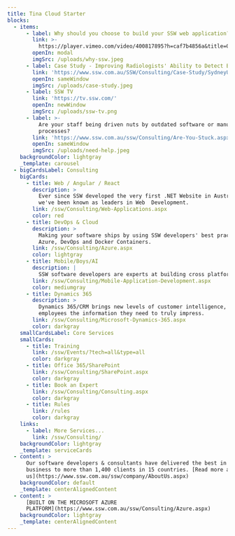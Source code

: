 ```yaml
---
title: Tina Cloud Starter
blocks:
  - items:
      - label: Why should you choose to build your SSW web application?
        link: >-
          https://player.vimeo.com/video/400817895?h=caf7b4856a&title=0&byline=0&portrait=0&playsinline=0&autoplay=1&autopause=0&app_id=122963
        openIn: modal
        imgSrc: /uploads/why-ssw.jpeg
      - label: Case Study - Improving Radiologists' Ability to Detect Breast Cancer
        link: 'https://www.ssw.com.au/SSW/Consulting/Case-Study/SydneyUni.aspx'
        openIn: sameWindow
        imgSrc: /uploads/case-study.jpeg
      - label: SSW TV
        link: 'https://tv.ssw.com/'
        openIn: newWindow
        imgSrc: /uploads/ssw-tv.png
      - label: >-
          Are your staff being driven nuts by outdated software or manual
          processes?
        link: 'https://www.ssw.com.au/ssw/Consulting/Are-You-Stuck.aspx'
        openIn: sameWindow
        imgSrc: /uploads/need-help.jpeg
    backgroundColor: lightgray
    _template: carousel
  - bigCardsLabel: Consulting
    bigCards:
      - title: Web / Angular / React
        description: >
          Ever since SSW developed the very first .NET Website in Australia,
          we've been known as leaders in Web  Development.
        link: /ssw/Consulting/Web-Applications.aspx
        color: red
      - title: DevOps & Cloud
        description: >
          Making your software ships by using SSW developers' best practices in
          Azure, DevOps and Docker Containers.
        link: /ssw/Consulting/Azure.aspx
        color: lightgray
      - title: Mobile/Boys/AI
        description: |
          SSW software developers are experts at building cross platform mobile and chat apps using the power of Al with Machine Learning.
        link: /ssw/Consulting/Mobile-Application-Development.aspx
        color: mediumgray
      - title: Dynamics 365
        description: >
          Dynamics 365/CRM brings new levels of customer intelligence, providing
          employees the information they need to truly impress.
        link: /ssw/Consulting/Microsoft-Dynamics-365.aspx
        color: darkgray
    smallCardsLabel: Core Services
    smallCards:
      - title: Training
        link: /ssw/Events/?tech=all&type=all
        color: darkgray
      - title: Office 365/SharePoint
        link: /ssw/Consulting/SharePoint.aspx
        color: darkgray
      - title: Book an Expert
        link: /ssw/Consulting/Consulting.aspx
        color: darkgray
      - title: Rules
        link: /rules
        color: darkgray
    links:
      - label: More Services...
        link: /ssw/Consulting/
    backgroundColor: lightgray
    _template: serviceCards
  - content: >
      Our software developers & consultants have delivered the best in the
      business to more than 1,400 clients in 15 countries. [Read more about
      us](https://www.ssw.com.au/ssw/company/AboutUs.aspx)
    backgroundColor: default
    _template: centerAlignedContent
  - content: >
      [BUILT ON THE MICROSOFT AZURE
      PLATFORM](https://www.ssw.com.au/ssw/Consulting/Azure.aspx)
    backgroundColor: lightgray
    _template: centerAlignedContent
---
```


